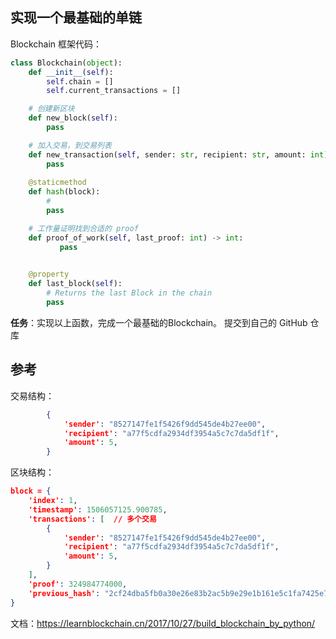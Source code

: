 ## 实现一个最基础的单链

Blockchain 框架代码：

 ```python
 class Blockchain(object):
     def __init__(self):
         self.chain = []
         self.current_transactions = []
 
     # 创建新区块
     def new_block(self):
         pass
 
     # 加入交易，到交易列表
     def new_transaction(self, sender: str, recipient: str, amount: int):
         pass
     
     @staticmethod
     def hash(block):
         # 
         pass
 
     # 工作量证明找到合适的 proof 
     def proof_of_work(self, last_proof: int) -> int:
     		pass
       
 
     @property
     def last_block(self):
         # Returns the last Block in the chain
         pass
 
 ```



**任务**：实现以上函数，完成一个最基础的Blockchain。
提交到自己的 GitHub 仓库


## 参考

交易结构：

```json
        {
            'sender': "8527147fe1f5426f9dd545de4b27ee00",
            'recipient': "a77f5cdfa2934df3954a5c7c7da5df1f",
            'amount': 5,
        }
```



区块结构：

```json
block = {
    'index': 1,
    'timestamp': 1506057125.900785,
    'transactions': [  // 多个交易
        {
            'sender': "8527147fe1f5426f9dd545de4b27ee00",
            'recipient': "a77f5cdfa2934df3954a5c7c7da5df1f",
            'amount': 5,
        }
    ],
    'proof': 324984774000,
    'previous_hash': "2cf24dba5fb0a30e26e83b2ac5b9e29e1b161e5c1fa7425e73043362938b9824"
}
```



文档：https://learnblockchain.cn/2017/10/27/build_blockchain_by_python/